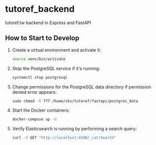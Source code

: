 # tutoref_backend

tutoref.tw backend in Express and FastAPI

## How to Start to Develop

1. Create a virtual environment and activate it:

    ```sh
    source venv/bin/activate
    ```

2. Stop the PostgreSQL service if it's running:

    ```sh
    systemctl stop postgresql
    ```

3. Change permissions for the PostgreSQL data directory if permission denied error appears:

    ```sh
    sudo chmod -R 777 /home/sks/tutoref/fastapi/postgres_data
    ```

4. Start the Docker containers:

    ```sh
    docker-compose up -d
    ```

5. Verify Elasticsearch is running by performing a search query:

    ```sh
    curl -X GET "http://localhost:9200/_cat/health"
    ```